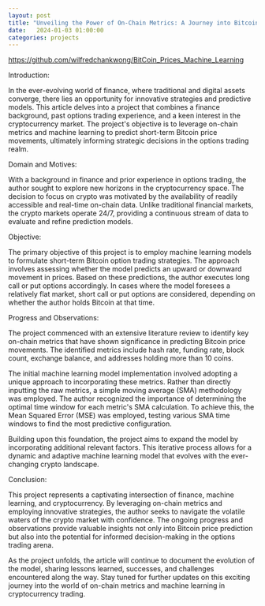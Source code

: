 ```yaml
---
layout: post
title: "Unveiling the Power of On-Chain Metrics: A Journey into Bitcoin Price Prediction with Machine Learning"
date:   2024-01-03 01:00:00
categories: projects
---
```


https://github.com/wilfredchankwong/BitCoin_Prices_Machine_Learning



Introduction:

In the ever-evolving world of finance, where traditional and digital assets converge, there lies an opportunity for innovative strategies and predictive models. This article delves into a project that combines a finance background, past options trading experience, and a keen interest in the cryptocurrency market. The project's objective is to leverage on-chain metrics and machine learning to predict short-term Bitcoin price movements, ultimately informing strategic decisions in the options trading realm.

Domain and Motives:

With a background in finance and prior experience in options trading, the author sought to explore new horizons in the cryptocurrency space. The decision to focus on crypto was motivated by the availability of readily accessible and real-time on-chain data. Unlike traditional financial markets, the crypto markets operate 24/7, providing a continuous stream of data to evaluate and refine prediction models.

Objective:

The primary objective of this project is to employ machine learning models to formulate short-term Bitcoin option trading strategies. The approach involves assessing whether the model predicts an upward or downward movement in prices. Based on these predictions, the author executes long call or put options accordingly. In cases where the model foresees a relatively flat market, short call or put options are considered, depending on whether the author holds Bitcoin at that time.

Progress and Observations:

The project commenced with an extensive literature review to identify key on-chain metrics that have shown significance in predicting Bitcoin price movements. The identified metrics include hash rate, funding rate, block count, exchange balance, and addresses holding more than 10 coins.

The initial machine learning model implementation involved adopting a unique approach to incorporating these metrics. Rather than directly inputting the raw metrics, a simple moving average (SMA) methodology was employed. The author recognized the importance of determining the optimal time window for each metric's SMA calculation. To achieve this, the Mean Squared Error (MSE) was employed, testing various SMA time windows to find the most predictive configuration.

Building upon this foundation, the project aims to expand the model by incorporating additional relevant factors. This iterative process allows for a dynamic and adaptive machine learning model that evolves with the ever-changing crypto landscape.

Conclusion:

This project represents a captivating intersection of finance, machine learning, and cryptocurrency. By leveraging on-chain metrics and employing innovative strategies, the author seeks to navigate the volatile waters of the crypto market with confidence. The ongoing progress and observations provide valuable insights not only into Bitcoin price prediction but also into the potential for informed decision-making in the options trading arena.

As the project unfolds, the article will continue to document the evolution of the model, sharing lessons learned, successes, and challenges encountered along the way. Stay tuned for further updates on this exciting journey into the world of on-chain metrics and machine learning in cryptocurrency trading.